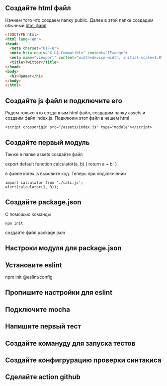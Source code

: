 ## Создайте html файл
Начнем того что создаем папку public. Далее в этой папке создадим обычный [html файл](https://github.com/burtovoy/template/blob/master/public/index.html)
```html
<!DOCTYPE html>
<html lang="en">
<head>
  <meta charset="UTF-8">
  <meta http-equiv="X-UA-Compatible" content="IE=edge">
  <meta name="viewport" content="width=device-width, initial-scale=1.0">
  <title>Twitter</title>
</head>
<body>
  <h1>Привет</h1>
</body>
</html>
```

## Создайте js файл и подключите его
Рядом только что созданным html файл, создадим папку assets и создаим файл index.js. Подклюим этот файл в нашем html

```
<script crossorigin src="/assets/index.js" type="module"></script>
```

## Создайте первый модуль 
Также в папке assets создайте файл 

export default function calculator(a, b) {
  return a + b;
}

в файле index.js вызовите код. Теперь при подключении 
```
import calculator from './calc.js';
alert(calculator(1, 3));
```

## Создайте package.json
С помощью команды
```
npm init 
```
создайте файл package.json

## Настроки модуля для package.json

## Установите eslint 
npm init @eslint/config
## Пропишите настройки для eslint 
## Подключите mocha 
## Напишите первый тест 
## Создайте комануду для запуска тестов
## Создайте конфигрурацию проверки синтакиса 
## Сделайте action github
